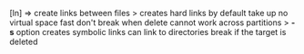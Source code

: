
[ln] => create links between files
	> creates hard links by default
		take up no virtual space
		fast 
		don't break when delete
		cannot work across partitions
	> **-s** option
		creates symbolic links
		can link to directories
		 break if the target is deleted 